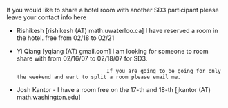 If you would like to share a hotel room with another SD3 participant please leave your contact info here


 * Rishikesh [rishikesh (AT) math.uwaterloo.ca]     I have reserved a room in the hotel. free from 02/18 to 02/21
 
 * Yi Qiang [yqiang (AT) gmail.com] I am looking for someone to room share with from 02/16/07 to 02/18/07 for SD3.  

                                    If you are going to be going for only the weekend and want to split a room please email me.

                                      
 * Josh Kantor - I have a room free on the 17-th and 18-th [jkantor (AT) math.washington.edu]
